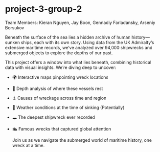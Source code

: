 # project-3-group-2

Team Members: Kieran Nguyen, Jay Boon, Gennadiy Farladansky, Arseniy Borsukov

Beneath the surface of the sea lies a hidden archive of human history—sunken ships, each with its own story. Using data from the UK Admiralty’s extensive maritime records, we’ve analyzed over 94,000 shipwrecks and submerged objects to explore the depths of our past.

This project offers a window into what lies beneath, combining historical data with visual insights. We’re diving deep to uncover:
- :earth_africa: Interactive maps pinpointing wreck locations
- :straight_ruler: Depth analysis of where these vessels rest
- :anchor: Causes of wreckage across time and region
- :ocean: Weather conditions at the time of sinking (Potentially)
- :hole: The deepest shipwreck ever recorded
- :passenger_ship: Famous wrecks that captured global attention

  Join us as we navigate the submerged world of maritime history, one wreck at a time.
